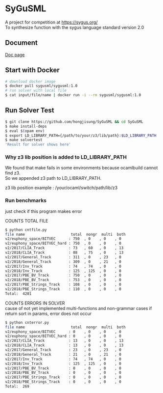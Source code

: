# SyGuSML

A project for competition at https://sygus.org/  
To synthesize function with the sygus language standard version 2.0

## Document
[Doc page](https://hongjisung.github.io/SyGuSML/)

## Start with Docker
```bash
# download docker image
$ docker pull sygusml/sygusml:1.0
# run solver with local file
$ cat input/file/name | docker run -i --rm sygusml/sygusml:1.0
```

## Run Solver Test

```Bash
$ git clone https://github.com/hongjisung/SyGuSML && cd SyGuSML
$ make install-deps
$ eval $(opam env)
$ export LD_LIBRARY_PATH={/path/to/your/z3/lib/path}:$LD_LIBRARY_PATH
$ make solvertest
'Result for solver shows here'
```

### Why z3 lib position is added to LD_LIBRARY_PATH

We found that make fails in some environments because ocamlbuild cannot find z3.  
So we appended z3 path to LD_LIBRARY_PATH.

z3 lib position example : /your/ocaml/switch/path/lib/z3


### Run benchmarks
just check if this program makes error  

COUNTS TOTAL FILE
```bash
$ python cntfile.py 
file name                     total  nongr  multi  both
v2/euphony_space/BITVEC      : 750  , 0    , 0    , 0    
v2/euphony_space/BITVEC_hard : 750  , 0    , 0    , 0    
v2/2017/CLIA_Track           : 73   , 60   , 0    , 13   
v2/2018/CLIA_Track           : 88   , 75   , 0    , 13   
v2/2017/General_Track        : 311  , 0    , 23   , 0    
v2/2018/General_Track        : 309  , 0    , 21   , 0    
v2/2017/Inv_Track            : 74   , 74   , 0    , 0    
v2/2018/Inv_Track            : 125  , 125  , 0    , 0    
v2/2017/PBE_BV_Track         : 750  , 0    , 0    , 0    
v2/2018/PBE_BV_Track         : 753  , 0    , 0    , 0    
v2/2017/PBE_Strings_Track    : 108  , 0    , 0    , 0    
v2/2018/PBE_Strings_Track    : 110  , 0    , 0    , 0    
Total:  4201
```

COUNTS ERRORS IN SOLVER  
cause of not yet implemented multi-functions and non-grammar cases
if return sort in params, error does not occur
```bash
$ python cnterror.py 
file name                     total  nongr  multi  both
v2/euphony_space/BITVEC      : 0    , 0    , 0    , 0    
v2/euphony_space/BITVEC_hard : 0    , 0    , 0    , 0    
v2/2017/CLIA_Track           : 13   , 0    , 0    , 13   
v2/2018/CLIA_Track           : 13   , 0    , 0    , 13   
v2/2017/General_Track        : 23   , 0    , 23   , 0    
v2/2018/General_Track        : 21   , 0    , 21   , 0    
v2/2017/Inv_Track            : 74   , 74   , 0    , 0    
v2/2018/Inv_Track            : 125  , 125  , 0    , 0    
v2/2017/PBE_BV_Track         : 0    , 0    , 0    , 0    
v2/2018/PBE_BV_Track         : 0    , 0    , 0    , 0    
v2/2017/PBE_Strings_Track    : 0    , 0    , 0    , 0    
v2/2018/PBE_Strings_Track    : 0    , 0    , 0    , 0    
Total:  269
```